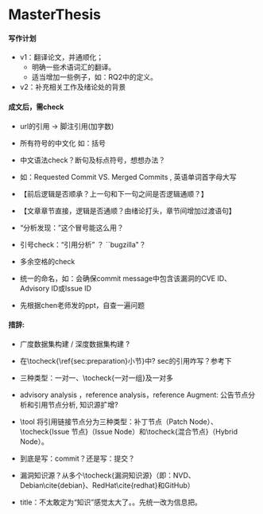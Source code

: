 # MasterThesis

#### 写作计划
* v1：翻译论文，并通顺化；
    * 明确一些术语词汇的翻译。
    * 适当增加一些例子，如：RQ2中的定义。
* v2：补充相关工作及绪论处的背景


#### 成文后，需check
* url的引用 -> 脚注引用(加字数)
* 所有符号的中文化 如：括号
* 中文语法check？断句及标点符号，想想办法？
* 如：Requested Commit VS. Merged Commits , 英语单词首字母大写
* 【前后逻辑是否顺承？上一句和下一句之间是否逻辑通顺？】
* 【文章章节直接，逻辑是否通顺？由绪论打头，章节间增加过渡语句】
* “分析发现：”这个冒号能这么用？
* 引号check：“引用分析” ？ ``bugzilla"？
* 多余空格的check
* 统一的命名，如：会确保commit message中包含该漏洞的CVE ID、 Advisory ID或Issue ID

* 先根据chen老师发的ppt，自查一遍问题

#### 措辞:
* 广度数据集构建 / 深度数据集构建 ?
* 在\tocheck{\ref{sec:preparation}小节}中? sec的引用咋写？参考下
* 三种类型：一对一、\tocheck{一对一组}及一对多
* advisory analysis ，reference analysis，reference Augment: 公告节点分析和引用节点分析, 知识源扩增?
* \tool 将引用链接节点分为三种类型：补丁节点（Patch Node）、\tocheck{Issue 节点}（Issue Node）和\tocheck{混合节点}（Hybrid Node）。
* 到底是写：commit？还是写：提交？
* 漏洞知识源？从多个\tocheck{漏洞知识源}（即：NVD、Debian\cite{debian}、RedHat\cite{redhat}和GitHub）

* title：不太敢定为“知识”感觉太大了。。先统一改为信息把。